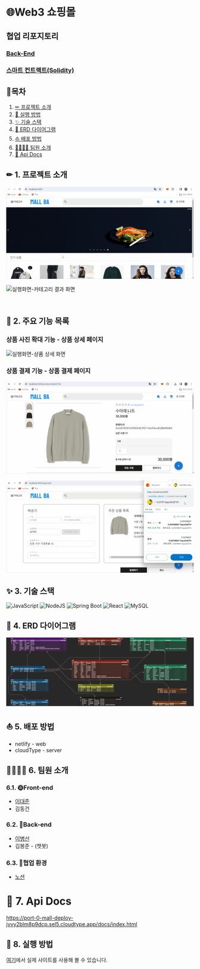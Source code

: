 # 🌐Web3 쇼핑몰

## 협업 리포지토리
### [Back-End](https://github.com/dlqudtjs/mall-backend) 
### [스마트 컨트랙트(Solidity)](https://github.com/djLee77/smart-contract)

## 📒목차

1. [✏ 프로젝트 소개](#-1-프로젝트-소개)
2. [🚀 실행 방법](#-2-실행-방법)
3. [✨ 기술 스택](#-3-기술-스택)
4. [📐 ERD 다이어그램](#-4-ERD-다이어그램)
5. [⛵ 배포 방법](#-5-배포-방법)
6. [👨‍👩‍👧‍👦 팀원 소개](#-6-팀원-소개)
7. [📑 Api Docs](#-7-Api-Docs)


## ✏ 1. 프로젝트 소개

![실행화면-메인페이지](/public/imgs/MainPage.gif)


![실행화면-카테고리 결과 화면](/public/imgs/CategoryResultPage.gif)

<br>

## 🚀 2. 주요 기능 목록

### 상품 사진 확대 기능 - 상품 상세 페이지
![실행화면-상품 상세 화면](/public/imgs/ProductDetail.gif)

### 상품 결제 기능 - 상품 결제 페이지

![실행화면-결제 화면1](/public/imgs/Payment1.gif)

![실행화면-결제 화면2](/public/imgs/Payment2.gif)

## ✨ 3. 기술 스택
![JavaScript](https://img.shields.io/badge/javascript-%23323330.svg?style=for-the-badge&logo=javascript&logoColor=%23F7DF1E)
![NodeJS](https://img.shields.io/badge/node.js-6DA55F?style=for-the-badge&logo=node.js&logoColor=white)
![Spring Boot](https://img.shields.io/badge/spring-%236DB33F.svg?style=for-the-badge&logo=spring&logoColor=white)
![React](https://img.shields.io/badge/react-%2320232a.svg?style=for-the-badge&logo=react&logoColor=%2361DAFB)
![MySQL](https://img.shields.io/badge/mysql-%2300f.svg?style=for-the-badge&logo=mysql&logoColor=white)

## 📐 4. ERD 다이어그램
![ERD](/public/imgs/ERD.png)

## ⛵ 5. 배포 방법
* netlify - web
* cloudType - server

## 👨‍👩‍👧‍👦 6. 팀원 소개
### 6.1. 🌞Front-end
* [이대준](https://github.com/djLee77) <br>
* 김동건

### 6.2. 🌚Back-end
* [이병선](https://github.com/dlqudtjs) <br>
* 김봉준 - (챗봇)

### 6.3. 🏡협업 환경
* [노션](https://www.notion.so/da5c6765c8184f86b72e0be2064c47a6?v=3c3021bbaa294ba48b94de2b15e81ec3&pvs=4)

# 📑 7. Api Docs
https://port-0-mall-deploy-jvvy2blm8p9dcp.sel5.cloudtype.app/docs/index.html

## 🎁 8. 실행 방법
[여기](https://mallba.netlify.app/cart)에서 실제 사이트를 사용해 볼 수 있습니다.
